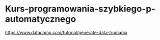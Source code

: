 # Kurs-programowania-szybkiego-p-automatycznego
https://www.datacamp.com/tutorial/generate-data-trumania
